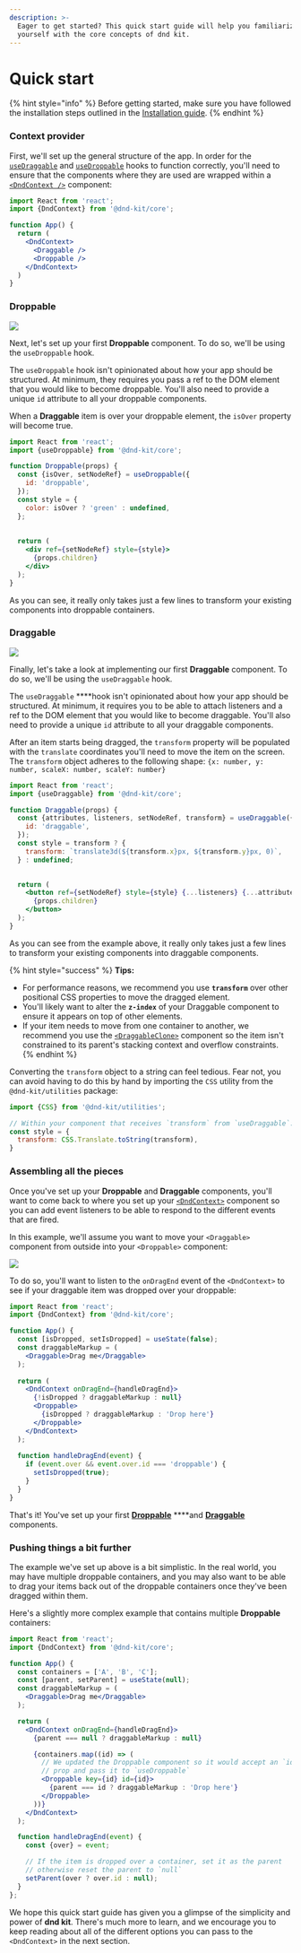 ```yaml
---
description: >-
  Eager to get started? This quick start guide will help you familiarize
  yourself with the core concepts of dnd kit.
---
```


# Quick start

{% hint style="info" %}
Before getting started, make sure you have followed the installation steps outlined in the [Installation guide](installation.md).
{% endhint %}

### Context provider

First, we'll set up the general structure of the app. In order for the [`useDraggable`]() and [`useDroppable`]() hooks to function correctly, you'll need to ensure that the components where they are used are wrapped within a [`<DndContext />`](../api-documentation/context-provider/) component:

```jsx
import React from 'react';
import {DndContext} from '@dnd-kit/core';

function App() {
  return (
    <DndContext>
      <Draggable />
      <Droppable />
    </DndContext>
  )
}
```

### Droppable

![](../.gitbook/assets/droppable-large.svg)

Next, let's set up your first **Droppable** component.  To do so, we'll be using the `useDroppable` hook.  
  
The `useDroppable` hook isn't opinionated about how your app should be structured. At minimum, they requires you pass a ref to the DOM element that you would like to become droppable. You'll also need to provide a unique `id` attribute to all your droppable components. 

When a **Draggable** item is over your droppable element, the `isOver` property will become true.

```jsx
import React from 'react';
import {useDroppable} from '@dnd-kit/core';

function Droppable(props) {
  const {isOver, setNodeRef} = useDroppable({
    id: 'droppable',
  });
  const style = {
    color: isOver ? 'green' : undefined,
  };
  
  
  return (
    <div ref={setNodeRef} style={style}>
      {props.children}
    </div>
  );
}
```

As you can see, it really only takes just a few lines to transform your existing components into droppable containers.

### Draggable

![](../.gitbook/assets/draggable-large.svg)

Finally, let's take a look at implementing our first **Draggable** component. To do so, we'll be using the `useDraggable` hook.

The `useDraggable` ****hook isn't opinionated about how your app should be structured. At minimum, it requires you to be able to attach listeners and a ref to the DOM element that you would like to become draggable. You'll also need to provide a unique `id` attribute to all your draggable components. 

After an item starts being dragged, the `transform` property will be populated with the `translate` coordinates you'll need to move the item on the screen.  The `transform` object adheres to the following shape: `{x: number, y: number, scaleX: number, scaleY: number}`

```jsx
import React from 'react';
import {useDraggable} from '@dnd-kit/core';

function Draggable(props) {
  const {attributes, listeners, setNodeRef, transform} = useDraggable({
    id: 'draggable',
  });
  const style = transform ? {
    transform: `translate3d(${transform.x}px, ${transform.y}px, 0)`,
  } : undefined;

  
  return (
    <button ref={setNodeRef} style={style} {...listeners} {...attributes}>
      {props.children}
    </button>
  );
}
```

As you can see from the example above, it really only takes just a few lines to transform your existing components into draggable components.

{% hint style="success" %}
**Tips:** 

* For performance reasons, we recommend you use **`transform`** over other positional CSS properties to move the dragged element. 
* You'll likely want to alter the **`z-index`** of your Draggable component to ensure it appears on top of other elements.
* If your item needs to move from one container to another, we recommend you use the [`<DraggableClone>`](../api-documentation/draggable/clone.md) component so the item isn't constrained to its parent's stacking context and overflow constraints.
{% endhint %}

Converting the `transform` object to a string can feel tedious. Fear not, you can avoid having to do this by hand by importing the `CSS` utility from the `@dnd-kit/utilities` package: 

```jsx
import {CSS} from '@dnd-kit/utilities';

// Within your component that receives `transform` from `useDraggable`:
const style = {
  transform: CSS.Translate.toString(transform),
}
```

### Assembling all the pieces

Once you've set up your **Droppable** and **Draggable** components, you'll want to come back to where you set up your [`<DndContext>`](../api-documentation/context-provider/) component so you can add event listeners to be able to respond to the different events that are fired.

In this example, we'll assume you want to move your `<Draggable>` component from outside into your `<Droppable>` component:

![](../.gitbook/assets/example.png)

To do so, you'll want to listen to the `onDragEnd` event of  the `<DndContext>` to see if your draggable item was dropped over your droppable:

```jsx
import React from 'react';
import {DndContext} from '@dnd-kit/core';

function App() {
  const [isDropped, setIsDropped] = useState(false);
  const draggableMarkup = (
    <Draggable>Drag me</Draggable>
  );
  
  return (
    <DndContext onDragEnd={handleDragEnd}>
      {!isDropped ? draggableMarkup : null}
      <Droppable>
        {isDropped ? draggableMarkup : 'Drop here'}
      </Droppable>
    </DndContext>
  );
  
  function handleDragEnd(event) {
    if (event.over && event.over.id === 'droppable') {
      setIsDropped(true);
    }
  }
}
```

That's it! You've set up your first [**Droppable**](../api-documentation/droppable.md) ****and [**Draggable**](../api-documentation/draggable/) components.

### Pushing things a bit further

The example we've set up above is a bit simplistic. In the real world, you may have multiple droppable containers, and you may also want to be able to drag your items back out of the droppable containers once they've been dragged within them. 

Here's a slightly more complex example that contains multiple **Droppable** containers:

```jsx
import React from 'react';
import {DndContext} from '@dnd-kit/core';

function App() {
  const containers = ['A', 'B', 'C'];
  const [parent, setParent] = useState(null);
  const draggableMarkup = (
    <Draggable>Drag me</Draggable>
  );

  return (
    <DndContext onDragEnd={handleDragEnd}>
      {parent === null ? draggableMarkup : null}

      {containers.map((id) => (
        // We updated the Droppable component so it would accept an `id`
        // prop and pass it to `useDroppable`
        <Droppable key={id} id={id}>
          {parent === id ? draggableMarkup : 'Drop here'}
        </Droppable>
      ))}
    </DndContext>
  );

  function handleDragEnd(event) {
    const {over} = event;

    // If the item is dropped over a container, set it as the parent
    // otherwise reset the parent to `null`
    setParent(over ? over.id : null);
  }
};
```

We hope this quick start guide has given you a glimpse of the simplicity and power of **dnd kit**. There's much more to learn, and we encourage you to keep reading about all of the different options you can pass to the `<DndContext>` in the next section.

